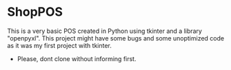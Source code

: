 # ShopPOS
This is a very basic POS created in Python using tkinter and a library "openpyxl". This project might have some bugs and some unoptimized code as it was my first project with tkinter.

- Please, dont clone without informing first.

